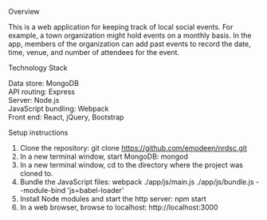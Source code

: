 Overview

This is a web application for keeping track of local social events. For example, a town organization might hold events on a monthly basis. In the app, members of the organization can add past events to record the date, time, venue, and number of attendees for the event.

Technology Stack

Data store: MongoDB<br>
API routing: Express<br>
Server: Node.js<br>
JavaScript bundling: Webpack<br>
Front end: React, jQuery, Bootstrap<br>


Setup instructions

1.	Clone the repository: git clone https://github.com/emodeen/nrdsc.git
2.  In a new terminal window, start MongoDB: mongod
3.	In a new terminal window, cd to the directory where the project was cloned to.
4.  Bundle the JavaScript files: webpack ./app/js/main.js ./app/js/bundle.js --module-bind 'js=babel-loader'
5.	Install Node modules and start the http server: npm start
6.	In a web browser, browse to localhost: http://localhost:3000
